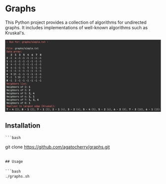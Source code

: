 # Graphs

This Python project provides a collection of algorithms for undirected graphs. It includes implementations of well-known algorithms such as Kruskal's.

![preview](./docs/preview.png/)

## Installation


    ```bash
git clone https://github.com/agatocherry/graphs.git
```

## Usage

```bash
./graphs.sh
```
